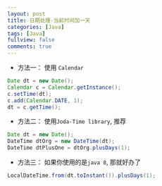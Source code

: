 ```yaml
---
layout: post
title: 日期处理-当前时间加一天
categories: [Java]
tags: [Java]
fullview: false
comments: true
---
```


* 方法一： 使用 `Calendar`

```Java
Date dt = new Date();
Calendar c = Calendar.getInstance();
c.setTime(dt);
c.add(Calendar.DATE, 1);
dt = c.getTime();
```

* 方法二： 使用`Joda-Time library`, 推荐

```Java
Date dt = new Date();
DateTime dtOrg = new DateTime(dt);
DateTime dtPlusOne = dtOrg.plusDays(1);
```

* 方法三： 如果你使用的是`java 8`, 那就好办了

```Java
LocalDateTime.from(dt.toInstant()).plusDays(1);
```
